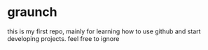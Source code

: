 # graunch
this is my first repo, mainly for learning how to use github and start developing projects. feel free to ignore 

